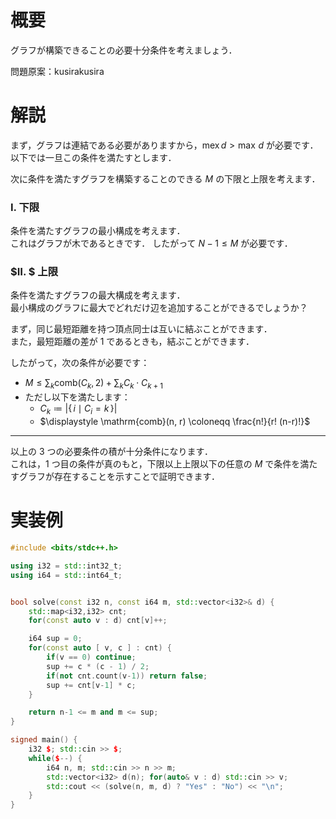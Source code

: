 # 概要
グラフが構築できることの必要十分条件を考えましょう．

問題原案：kusirakusira

# 解説
まず，グラフは連結である必要がありますから，$\mathrm{mex} \, d > \max \, d$ が必要です．  
以下では一旦この条件を満たすとします．

次に条件を満たすグラフを構築することのできる $M$ の下限と上限を考えます．

### $Ⅰ.$ 下限
条件を満たすグラフの最小構成を考えます．  
これはグラフが木であるときです．
したがって $N-1 \leq M$ が必要です．

### $Ⅱ. $ 上限
条件を満たすグラフの最大構成を考えます．  
最小構成のグラフに最大でどれだけ辺を追加することができるでしょうか？

まず，同じ最短距離を持つ頂点同士は互いに結ぶことができます．  
また，最短距離の差が $1$ であるときも，結ぶことができます．

したがって，次の条件が必要です：
- $M \leq \sum_k \mathrm{comb}(C_k, 2) + \sum_k C_k \cdot C_{k+1}$ 
- ただし以下を満たします：
    - $C_k \coloneqq |\{\, i \mid C_i = k \,\}|$
    - $\displaystyle \mathrm{comb}(n, r) \coloneqq \frac{n!}{r! (n-r)!}$  

---
以上の $3$ つの必要条件の積が十分条件になります．  
これは，$1$ つ目の条件が真のもと，下限以上上限以下の任意の $M$ で条件を満たすグラフが存在することを示すことで証明できます．  


# 実装例
```cpp
#include <bits/stdc++.h>

using i32 = std::int32_t;
using i64 = std::int64_t;


bool solve(const i32 n, const i64 m, std::vector<i32>& d) {
    std::map<i32,i32> cnt;
    for(const auto v : d) cnt[v]++;

    i64 sup = 0;
    for(const auto [ v, c ] : cnt) {
        if(v == 0) continue;
        sup += c * (c - 1) / 2;
        if(not cnt.count(v-1)) return false;
        sup += cnt[v-1] * c;
    }

    return n-1 <= m and m <= sup;
}

signed main() {
    i32 $; std::cin >> $;
    while($--) {
        i64 n, m; std::cin >> n >> m;
        std::vector<i32> d(n); for(auto& v : d) std::cin >> v;
        std::cout << (solve(n, m, d) ? "Yes" : "No") << "\n";
    }
}
```
